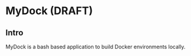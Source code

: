# MyDock (DRAFT)

## Intro
MyDock is a bash based application to build Docker environments locally.
